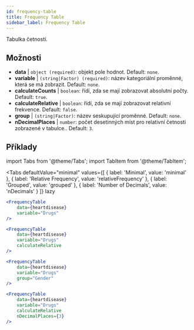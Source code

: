 ```yaml
---
id: frequency-table
title: Frequency Table
sidebar_label: Frequency Table
---
```


Tabulka četností.

## Možnosti

* __data__ | `object (required)`: objekt pole hodnot. Default: `none`.
* __variable__ | `(string|Factor) (required)`: název kategoriální proměnné, která se má zobrazit. Default: `none`.
* __calculateCounts__ | `boolean`: řídí, zda se mají zobrazovat absolutní počty. Default: `true`.
* __calculateRelative__ | `boolean`: řídí, zda se mají zobrazovat relativní frekvence. Default: `false`.
* __group__ | `(string|Factor)`: název seskupující proměnné. Default: `none`.
* __nDecimalPlaces__ | `number`: počet desetinných míst pro relativní četnosti zobrazené v tabulce.. Default: `3`.


## Příklady

import Tabs from '@theme/Tabs';
import TabItem from '@theme/TabItem';

<Tabs
    defaultValue="minimal"
    values={[
        { label: 'Minimal', value: 'minimal' },
        { label: 'Relative Frequency', value: 'relativeFrequency' },
        { label: 'Grouped', value: 'grouped' },
        { label: 'Number of Decimals', value: 'nDecimals' }
    ]}
    lazy
>

<TabItem value="minimal">

```jsx live
<FrequencyTable
    data={heartdisease} 
    variable="Drugs"
/>
```
</TabItem>

<TabItem value="relativeFrequency">

```jsx live
<FrequencyTable
    data={heartdisease} 
    variable="Drugs"
    calculateRelative
/>
```

</TabItem>

<TabItem value="grouped">

```jsx live
<FrequencyTable
    data={heartdisease} 
    variable="Drugs"
    group="Gender"
/>
```

</TabItem>

<TabItem value="nDecimals">

```jsx live
<FrequencyTable
    data={heartdisease} 
    variable="Drugs"
    calculateRelative 
    nDecimalPlaces={3}
/>
```

</TabItem>

</Tabs>
